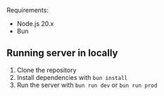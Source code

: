 Requirements:

- Node.js 20.x
- Bun

## Running server in locally

1. Clone the repository
2. Install dependencies with `bun install`
3. Run the server with `bun run dev` or `bun run prod`
